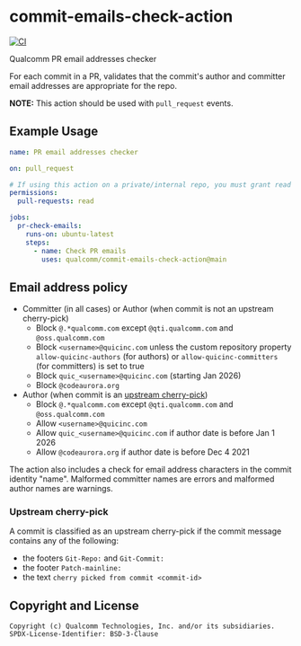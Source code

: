 # commit-emails-check-action

[![CI](https://github.com/qualcomm/commit-emails-check-action/actions/workflows/ci.yml/badge.svg)](https://github.com/qualcomm/commit-emails-check-action/actions/workflows/ci.yml)

Qualcomm PR email addresses checker

For each commit in a PR, validates that the commit's author and committer email
addresses are appropriate for the repo.

**NOTE:** This action should be used with `pull_request` events.

## Example Usage

```yaml
name: PR email addresses checker

on: pull_request

# If using this action on a private/internal repo, you must grant read access to PRs
permissions:
  pull-requests: read

jobs:
  pr-check-emails:
    runs-on: ubuntu-latest
    steps:
      - name: Check PR emails
        uses: qualcomm/commit-emails-check-action@main
```

## Email address policy

- Committer (in all cases) or Author (when commit is not an upstream cherry-pick)
  - Block `@.*qualcomm.com` except `@qti.qualcomm.com` and `@oss.qualcomm.com`
  - Block `<username>@quicinc.com` unless the custom repository property
    `allow-quicinc-authors` (for authors) or `allow-quicinc-committers` (for committers)
    is set to true
  - Block `quic_<username>@quicinc.com` (starting Jan 2026)
  - Block `@codeaurora.org`
- Author (when commit is an [upstream cherry-pick](#upstream-cherry_pick))
  - Block `@.*qualcomm.com` except `@qti.qualcomm.com` and `@oss.qualcomm.com`
  - Allow `<username>@quicinc.com`
  - Allow `quic_<username>@quicinc.com` if author date is before Jan 1 2026
  - Allow `@codeaurora.org` if author date is before Dec 4 2021

The action also includes a check for email address characters in the commit identity "name".
Malformed committer names are errors and malformed author names are warnings.

### Upstream cherry-pick

A commit is classified as an upstream cherry-pick if the commit message
contains any of the following:

- the footers `Git-Repo:` and `Git-Commit:`
- the footer `Patch-mainline:`
- the text `cherry picked from commit <commit-id>`

## Copyright and License

```text
Copyright (c) Qualcomm Technologies, Inc. and/or its subsidiaries.
SPDX-License-Identifier: BSD-3-Clause
```
